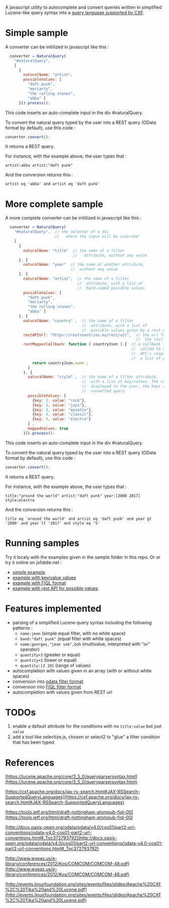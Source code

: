 A  javascript utility to autocomplete and convert queries written in simplified Lucene-like query syntax into a [query language supported by CXF](https://cxf.apache.org/docs/jax-rs-search.html#JAX-RSSearch-SupportedQueryLanguages).

# Simple sample

A converter can be initilized in javascript like this :

```javascript
  converter = NaturalQuery(
    "#naturalQuery",  
    [
      {
        naturalName: "artist",  
        possibleValues: [
          "daft punk",
          "moriarty",
          "the rolling stones",
          "abba" ]
      }]).process();
```
This code inserts an auto-complete input in the div #naturalQuery.

To convert the natural query typed by the user into a REST query (OData format by default), use this code :
```javascript
converter.convert();
```
It returns a REST query.

For instance, with the example above, the user types that :
```
artist:abba artist:"daft punk"
```
And the conversion returns this :
```
artist eq 'abba' and artist eq 'daft punk'
```

# More complete sample

A more complete converter can be initilized in javascript like this :

```javascript
  converter = NaturalQuery(
    "#naturalQuery",  // the selector of a div 
                      //   where the input will be inserted
    [
      {
        naturalName: "title"  // the name of a filter 
                              //   attribute, without any value
      }, {
        naturalName: "year"  // the name of another attribute, 
                             //  without any value
      }, {
        naturalName: "artist",  // the name of a filter 
                                //  attribute, with a list of 
                                //  hard-coded possible values
        possibleValues: [
          "daft punk",
          "moriarty",
          "the rolling stones",
          "abba" ]
      }, {
        naturalName: "country" ,  // the name of a filter 
                                  //  attribute, with a list of 
                                  //  possible values given by a rest API
        restAPIUrl: "https://restcountries.eu/rest/v2/",  // the url for 
                                                          //  the rest API
        restMapperCallback: function ( countryJson ) {  // a callback function 
                                                        //  called to map the 
                                                        //  API's response into 
                                                        //  a list of possible values
            return countryJson.name ;
		  }
        }, {
          naturalName: "style" ,  // the name of a filter attribute, 
                                  //  with a list of key/values. The values are 
                                  //  displayed to the user, the keys are used in the 
                                  //  converted query.
          possibleValues: [
            {key: 1, value: "rock"},
            {key: 2, value: "jazz"},
            {key: 3, value: "musette"},
            {key: 4, value: "classic"},
            {key: 5, value: "electro"}
          ] ,
          mappedValues: true
        }]).process();
```
This code inserts an auto-complete input in the div #naturalQuery.

To convert the natural query typed by the user into a REST query (OData format by default), use this code :
```javascript
converter.convert();
```
It returns a REST query.

For instance, with the example above, the user types that :
```
title:"around the world" artist:"daft punk" year:[2000 2017] style:electro
```
And the conversion returns this :
```
title eq 'around the world' and artist eq 'daft punk' and year gt '2000' and year lt '2017' and style eq '5'
```

# Running samples

Try it localy with the examples given in the sample folder in this repo.
Or or try it online on jsfiddle.net :
* [simple example](https://jsfiddle.net/benjaminpochat/z19b4nvo/)
* [example with key/value values](https://jsfiddle.net/benjaminpochat/qs9k2z9h/)
* [example with FIQL format](https://jsfiddle.net/benjaminpochat/eLa2th6x/)
* [example with rest API for possible values](https://jsfiddle.net/benjaminpochat/0kkdsbtw/)


# Features implemented

* parsing of a simplified Lucene query syntax including the following patterns :
	* `name:jean` (simple equal filter, with no white space) 
	* `band:"daft punk"` (equal filter with white spaces) 
	* `name:georges,"jean seb",bob` (multivalue, interpreted with "or" operator)
	* `quantity>3` (greater or equal)
	* `quantity<3` (lower or equal) 
	* `quantity:[3 10]` (range of values) 
* autocompletion with values given in an array (with or without white spaces)
* conversion into [odata filter format](http://docs.oasis-open.org/odata/odata/v4.0/cos01/part2-url-conventions/odata-v4.0-cos01-part2-url-conventions.html#_Toc372793792)
* conversion into [FIQL filter format](https://tools.ietf.org/html/draft-nottingham-atompub-fiql-00)
* autocompletion with values given from REST url

# TODOs

1. enable a default attribute for the conditions with no `title:value` but just `value` 
2. add a tool like selectize.js, chosen or select2 to "glue" a filter condition that has been typed


# References

[https://lucene.apache.org/core/3_5_0/queryparsersyntax.html](https://lucene.apache.org/core/3_5_0/queryparsersyntax.html)

[https://cxf.apache.org/docs/jax-rs-search.html#JAX-RSSearch-SupportedQueryLanguages](https://cxf.apache.org/docs/jax-rs-search.html#JAX-RSSearch-SupportedQueryLanguages)

[https://tools.ietf.org/html/draft-nottingham-atompub-fiql-00](https://tools.ietf.org/html/draft-nottingham-atompub-fiql-00)

[http://docs.oasis-open.org/odata/odata/v4.0/cos01/part2-url-conventions/odata-v4.0-cos01-part2-url-conventions.html#_Toc372793792](http://docs.oasis-open.org/odata/odata/v4.0/cos01/part2-url-conventions/odata-v4.0-cos01-part2-url-conventions.html#_Toc372793792)

[http://www.wseas.us/e-library/conferences/2012/Kos/COMCOM/COMCOM-48.pdf](http://www.wseas.us/e-library/conferences/2012/Kos/COMCOM/COMCOM-48.pdf)

[http://events.linuxfoundation.org/sites/events/files/slides/Apache%20CXF%2C%20Tika%20and%20Lucene.pdf](http://events.linuxfoundation.org/sites/events/files/slides/Apache%20CXF%2C%20Tika%20and%20Lucene.pdf)
